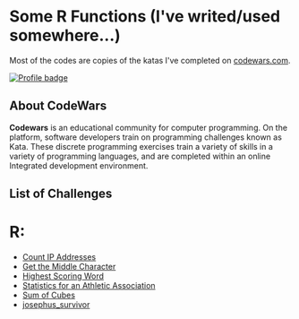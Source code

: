 # Some R Functions (I've  writed/used somewhere...)

Most of the codes are copies of the katas I've completed on [codewars.com](https://www.codewars.com/).

[![Profile badge](https://www.codewars.com/users/tredgi/badges/large)](https://www.codewars.com/users/tredgi)

## About CodeWars
**Codewars** is an educational community for computer programming. On the platform, software developers train on programming challenges known as Kata. These discrete programming exercises train a variety of skills in a variety of programming languages, and are completed within an online Integrated development environment.

## List of Challenges

# R:

* [Count IP Addresses](functions/Count_IP_Addresses.R)
* [Get the Middle Character](functions/Get_the_Middle_Character.R)
* [Highest Scoring Word](functions/Highest_Scoring_Word.R)
* [Statistics for an Athletic Association](functions/Statistics_for_an_Athletic_Association.R)
* [Sum of Cubes](functions/Sum_of_Cubes.R)
* [josephus_survivor](functions/josephus_survivor.R)

